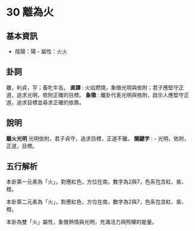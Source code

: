 # 30 離為火

## 基本資訊
- 陰陽：陽 - 屬性：火火 
## 卦詞
離，利貞，亨；畜牝牛吉。
 **直譯** : 火焰燃燒，象徵光明與依附；君子應堅守正道，追求光明，依附正確的目標。
 **象徵** : 離卦代表光明與依附，啟示人應堅守正道，追求目標並尋求正確的依靠。
## 說明
**離火光明** 光明依附，君子貞守，追求目標，正道不離。
**關鍵字** : - 光明，依附，正道，目標。
## 五行解析
本卦第一元素為「火」，對應紅色，方位在南，數字為2與7，色系包含紅、紫、橙。

本卦第二元素為「火」，對應紅色，方位在南，數字為2與7，色系包含紅、紫、橙。

本卦為雙「火」屬性，象徵熱情與光明，充滿活力與照耀的能量。

